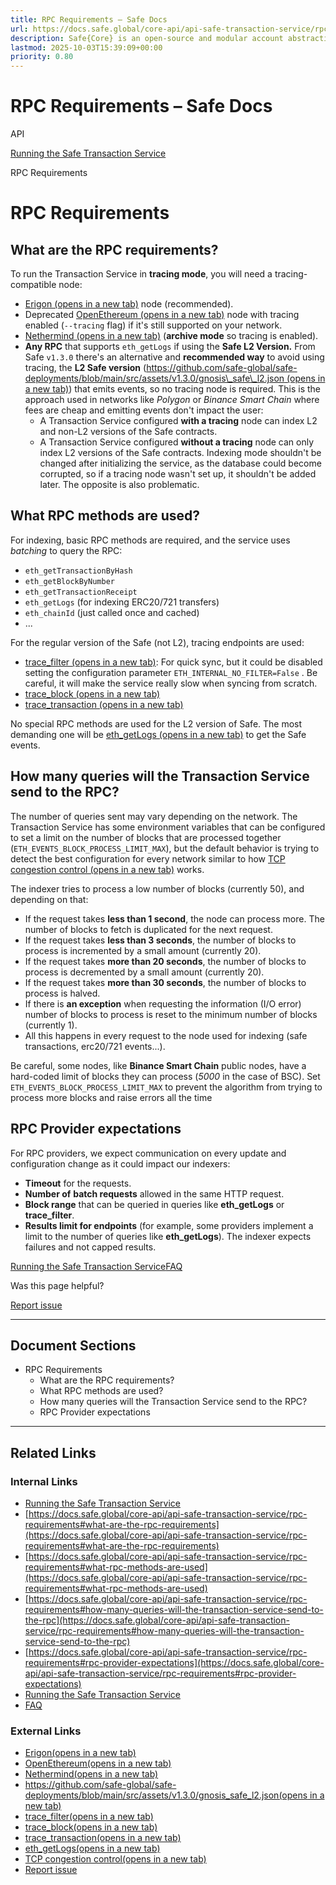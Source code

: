 ```yaml
---
title: RPC Requirements – Safe Docs
url: https://docs.safe.global/core-api/api-safe-transaction-service/rpc-requirements
description: Safe{Core} is an open-source and modular account abstraction stack. Learn about its features and how to use it.
lastmod: 2025-10-03T15:39:09+00:00
priority: 0.80
---
```


# RPC Requirements – Safe Docs

API

[Running the Safe Transaction Service](/core-api/api-safe-transaction-service)

RPC Requirements

# RPC Requirements

## What are the RPC requirements?

To run the Transaction Service in **tracing mode**, you will need a tracing-compatible node:

- [Erigon (opens in a new tab)](https://github.com/ledgerwatch/erigon) node (recommended).
- Deprecated [OpenEthereum (opens in a new tab)](https://github.com/openethereum/openethereum) node with tracing enabled (`--tracing` flag) if it's still supported on your network.
- [Nethermind (opens in a new tab)](https://nethermind.io/) (**archive mode** so tracing is enabled).
- **Any RPC** that supports `eth_getLogs` if using the **Safe L2 Version.** From Safe `v1.3.0` there's an alternative and **recommended way** to avoid using tracing, the **L2 Safe version** ([https://github.com/safe-global/safe-deployments/blob/main/src/assets/v1.3.0/gnosis\_safe\_l2.json (opens in a new tab)](https://github.com/safe-global/safe-deployments/blob/main/src/assets/v1.3.0/gnosis_safe_l2.json)) that emits events, so no tracing node is required. This is the approach used in networks like *Polygon* or *Binance Smart Chain* where fees are cheap and emitting events don't impact the user:
  - A Transaction Service configured **with a tracing** node can index L2 and non-L2 versions of the Safe contracts.
  - A Transaction Service configured **without a tracing** node can only index L2 versions of the Safe contracts. Indexing mode shouldn't be changed after initializing the service, as the database could become corrupted, so if a tracing node wasn't set up, it shouldn't be added later. The opposite is also problematic.

## What RPC methods are used?

For indexing, basic RPC methods are required, and the service uses *batching* to query the RPC:

- `eth_getTransactionByHash`
- `eth_getBlockByNumber`
- `eth_getTransactionReceipt`
- `eth_getLogs` (for indexing ERC20/721 transfers)
- `eth_chainId` (just called once and cached)
- ...

For the regular version of the Safe (not L2), tracing endpoints are used:

- ​[trace\_filter (opens in a new tab)](https://openethereum.github.io/JSONRPC-trace-module#trace_filter): For quick sync, but it could be disabled setting the configuration parameter `ETH_INTERNAL_NO_FILTER=False` . Be careful, it will make the service really slow when syncing from scratch.
- ​[trace\_block (opens in a new tab)](https://openethereum.github.io/JSONRPC-trace-module#trace_block)​
- ​[trace\_transaction (opens in a new tab)](https://openethereum.github.io/JSONRPC-trace-module#trace_transaction)​

No special RPC methods are used for the L2 version of Safe. The most demanding one will be [eth\_getLogs (opens in a new tab)](https://ethereum.org/en/developers/docs/apis/json-rpc/#eth_getlogs) to get the Safe events.

## How many queries will the Transaction Service send to the RPC?

The number of queries sent may vary depending on the network. The Transaction Service has some environment variables that can be configured to set a limit on the number of blocks that are processed together (`ETH_EVENTS_BLOCK_PROCESS_LIMIT_MAX`), but the default behavior is trying to detect the best configuration for every network similar to how [TCP congestion control (opens in a new tab)](https://en.wikipedia.org/wiki/TCP_congestion_control) works.

The indexer tries to process a low number of blocks (currently 50), and depending on that:

- If the request takes **less than 1 second**, the node can process more. The number of blocks to fetch is duplicated for the next request.
- If the request takes **less than 3 seconds**, the number of blocks to process is incremented by a small amount (currently 20).
- If the request takes **more than 20 seconds**, the number of blocks to process is decremented by a small amount (currently 20).
- If the request takes **more than 30 seconds**, the number of blocks to process is halved.
- If there is **an exception** when requesting the information (I/O error) number of blocks to process is reset to the minimum number of blocks (currently 1).
- All this happens in every request to the node used for indexing (safe transactions, erc20/721 events...).

Be careful, some nodes, like **Binance Smart Chain** public nodes, have a hard-coded limit of blocks they can process (*5000* in the case of BSC). Set `ETH_EVENTS_BLOCK_PROCESS_LIMIT_MAX` to prevent the algorithm from trying to process more blocks and raise errors all the time

## **RPC Provider expectations**

For RPC providers, we expect communication on every update and configuration change as it could impact our indexers:

- **Timeout** for the requests.
- **Number of** **batch requests** allowed in the same HTTP request.
- **Block range** that can be queried in queries like **eth\_getLogs** or **trace\_filter**.
- **Results limit for endpoints** (for example, some providers implement a limit to the number of queries like **eth\_getLogs**). The indexer expects failures and not capped results.

[Running the Safe Transaction Service](/core-api/api-safe-transaction-service "Running the Safe Transaction Service")[FAQ](/core-api/api-safe-transaction-service/faq "FAQ")

Was this page helpful?

[Report issue](https://github.com/safe-global/safe-docs/issues/new?assignees=&labels=nextra-feedback&projects=&template=nextra-feedback.yml&title=%5BFeedback%5D+)

---

## Document Sections

- RPC Requirements
  - What are the RPC requirements?
  - What RPC methods are used?
  - How many queries will the Transaction Service send to the RPC?
  - RPC Provider expectations

---

## Related Links

### Internal Links

- [Running the Safe Transaction Service](https://docs.safe.global/core-api/api-safe-transaction-service)
- [https://docs.safe.global/core-api/api-safe-transaction-service/rpc-requirements#what-are-the-rpc-requirements](https://docs.safe.global/core-api/api-safe-transaction-service/rpc-requirements#what-are-the-rpc-requirements)
- [https://docs.safe.global/core-api/api-safe-transaction-service/rpc-requirements#what-rpc-methods-are-used](https://docs.safe.global/core-api/api-safe-transaction-service/rpc-requirements#what-rpc-methods-are-used)
- [https://docs.safe.global/core-api/api-safe-transaction-service/rpc-requirements#how-many-queries-will-the-transaction-service-send-to-the-rpc](https://docs.safe.global/core-api/api-safe-transaction-service/rpc-requirements#how-many-queries-will-the-transaction-service-send-to-the-rpc)
- [https://docs.safe.global/core-api/api-safe-transaction-service/rpc-requirements#rpc-provider-expectations](https://docs.safe.global/core-api/api-safe-transaction-service/rpc-requirements#rpc-provider-expectations)
- [Running the Safe Transaction Service](https://docs.safe.global/core-api/api-safe-transaction-service)
- [FAQ](https://docs.safe.global/core-api/api-safe-transaction-service/faq)

### External Links

- [Erigon(opens in a new tab)](https://github.com/ledgerwatch/erigon)
- [OpenEthereum(opens in a new tab)](https://github.com/openethereum/openethereum)
- [Nethermind(opens in a new tab)](https://nethermind.io/)
- [https://github.com/safe-global/safe-deployments/blob/main/src/assets/v1.3.0/gnosis_safe_l2.json(opens in a new tab)](https://github.com/safe-global/safe-deployments/blob/main/src/assets/v1.3.0/gnosis_safe_l2.json)
- [trace_filter(opens in a new tab)](https://openethereum.github.io/JSONRPC-trace-module#trace_filter)
- [trace_block(opens in a new tab)](https://openethereum.github.io/JSONRPC-trace-module#trace_block)
- [trace_transaction(opens in a new tab)](https://openethereum.github.io/JSONRPC-trace-module#trace_transaction)
- [eth_getLogs(opens in a new tab)](https://ethereum.org/en/developers/docs/apis/json-rpc/#eth_getlogs)
- [TCP congestion control(opens in a new tab)](https://en.wikipedia.org/wiki/TCP_congestion_control)
- [Report issue](https://github.com/safe-global/safe-docs/issues/new?assignees=&labels=nextra-feedback&projects=&template=nextra-feedback.yml&title=%5BFeedback%5D+)
